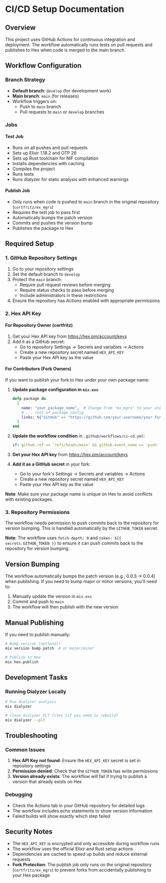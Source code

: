 # CI/CD Setup Documentation

## Overview

This project uses GitHub Actions for continuous integration and deployment. The workflow automatically runs tests on pull requests and publishes to Hex when code is merged to the main branch.

## Workflow Configuration

### Branch Strategy
- **Default branch**: `develop` (for development work)
- **Main branch**: `main` (for releases)
- Workflow triggers on:
  - Push to `main` branch
  - Pull requests to `main` or `develop` branches

### Jobs

#### Test Job
- Runs on all pushes and pull requests
- Sets up Elixir 1.18.2 and OTP 26
- Sets up Rust toolchain for NIF compilation
- Installs dependencies with caching
- Compiles the project
- Runs tests
- Runs dialyzer for static analysis with enhanced warnings

#### Publish Job
- Only runs when code is pushed to `main` branch in the original repository (`cortfritz/ex_mgrs`)
- Requires the test job to pass first
- Automatically bumps the patch version
- Commits and pushes the version bump
- Publishes the package to Hex

## Required Setup

### 1. GitHub Repository Settings

1. Go to your repository settings
2. Set the default branch to `develop`
3. Protect the `main` branch:
   - Require pull request reviews before merging
   - Require status checks to pass before merging
   - Include administrators in these restrictions
4. Ensure the repository has Actions enabled with appropriate permissions

### 2. Hex API Key

#### For Repository Owner (cortfritz)
1. Get your Hex API key from https://hex.pm/account/keys
2. Add it as a GitHub secret:
   - Go to repository Settings → Secrets and variables → Actions
   - Create a new repository secret named `HEX_API_KEY`
   - Paste your Hex API key as the value

#### For Contributors (Fork Owners)
If you want to publish your fork to Hex under your own package name:

1. **Update package configuration in `mix.exs`**:
   ```elixir
   defp package do
     [
       name: "your_package_name",  # Change from "ex_mgrs" to your unique name
       # ... rest of package config
       links: %{"GitHub" => "https://github.com/your-username/your-fork-name"}
     ]
   end
   ```

2. **Update the workflow condition** in `.github/workflows/ci-cd.yml`:
   ```yaml
   if: github.ref == 'refs/heads/main' && github.event_name == 'push' && github.repository == 'your-username/your-fork-name'
   ```

3. **Get your Hex API key** from https://hex.pm/account/keys

4. **Add it as a GitHub secret** in your fork:
   - Go to your fork's Settings → Secrets and variables → Actions
   - Create a new repository secret named `HEX_API_KEY`
   - Paste your Hex API key as the value

**Note**: Make sure your package name is unique on Hex to avoid conflicts with existing packages.

### 3. Repository Permissions

The workflow needs permission to push commits back to the repository for version bumping. This is handled automatically by the `GITHUB_TOKEN` secret.

**Note**: The workflow uses `fetch-depth: 0` and `token: ${{ secrets.GITHUB_TOKEN }}` to ensure it can push commits back to the repository for version bumping.

## Version Bumping

The workflow automatically bumps the patch version (e.g., 0.0.3 → 0.0.4) when publishing. If you need to bump major or minor versions, you'll need to:

1. Manually update the version in `mix.exs`
2. Commit and push to `main`
3. The workflow will then publish with the new version

## Manual Publishing

If you need to publish manually:

```bash
# Bump version (optional)
mix version bump patch  # or major/minor

# Publish to Hex
mix hex.publish
```

## Development Tasks

### Running Dialyzer Locally

```bash
# Run dialyzer analysis
mix dialyzer

# Clean dialyzer PLT files (if you need to rebuild)
mix dialyzer --plt
```

## Troubleshooting

### Common Issues

1. **Hex API Key not found**: Ensure the `HEX_API_KEY` secret is set in repository settings
2. **Permission denied**: Check that the `GITHUB_TOKEN` has write permissions
3. **Version already exists**: The workflow will fail if trying to publish a version that already exists on Hex

### Debugging

- Check the Actions tab in your GitHub repository for detailed logs
- The workflow includes echo statements to show version information
- Failed builds will show exactly which step failed

## Security Notes

- The `HEX_API_KEY` is encrypted and only accessible during workflow runs
- The workflow uses the official Elixir and Rust setup actions
- Dependencies are cached to speed up builds and reduce external requests
- **Fork Protection**: The publish job only runs on the original repository (`cortfritz/ex_mgrs`) to prevent forks from accidentally publishing to your Hex package 